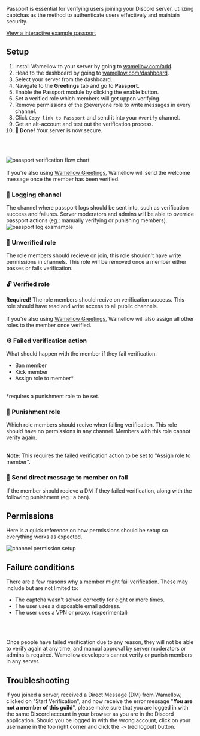 Passport is essential for verifying users joining your Discord server, utilizing captchas as the method to authenticate users effectively and maintain security.

[View a interactive example passport](/passport/1125063180801036329)

## Setup
1. Install Wamellow to your server by going to [wamellow.com/add](https://wamellow.com/add).
2. Head to the dashboard by going to [wamellow.com/dashboard](https://wamellow.com/dashboard?to=greeting/passport).
3. Select your server from the dashboard.
4. Navigate to the **Greetings** tab and go to **Passport**.
5. Enable the Passport module by clicking the enable button.
6. Set a verified role which members will get uppon verifying.
7. Remove permissions of the @everyone role to write messages in every channel.
8. Click `Copy link to Passport` and send it into your `#verify` channel.
9. Get an alt-account and test out the verification process.
10. **🎉 Done!** Your server is now secure.
<br />
<br />

![passport verification flow chart](/docs-assets/passport-flow.webp?fullwidth=true)
<br />
<br />
If you're also using [Wamellow Greetings](/docs/greetings), Wamellow will send the welcome message once the member has been verified.

### 📑 Logging channel
The channel where passport logs should be sent into, such as verification success and failures. Server moderators and admins will be able to override passport actions (eg.: manually verifying or punishing members).
![passport log examample](/docs-assets/passport-log.webp)

### 🔐 Unverified role
The role members should recieve on join, this role shouldn't have write permissions in channels. This role will be removed once a member either passes or fails verification.

### 🔓 Verified role
**Required!** The role members should recive on verification success. This role should have read and write access to all public channels.
<br />
<br />
If you're also using [Wamellow Greetings](/docs/greetings), Wamellow will also assign all other roles to the member once verified.

### ⚙️ Failed verification action
What should happen with the member if they fail verification.
- Ban member
- Kick member
- Assign role to member*
<br />
*requires a punishment role to be set.

### 🧨 Punishment role
Which role members should recive when failing verification. This role should have no permissions in any channel. Members with this role cannot verify again.
<br />
<br />

**Note:** This requires the failed verification action to be set to "Assign role to member".

### 💬 Send direct message to member on fail
If the member should recieve a DM if they failed verification, along with the following punishment (eg.: a ban).

## Permissions
Here is a quick reference on how permissions should be setup so everything works as expected.

![channel permission setup](/docs-assets/passport-permissions.webp?fullwidth=true)

## Failure conditions
There are a few reasons why a member might fail verification. These may include but are not limited to:
- The captcha wasn't solved correctly for eight or more times.
- The user uses a disposable email address.
- The user uses a VPN or proxy. (experimental)
<br />
<br />

Once people have failed verification due to any reason, they will not be able to verify again at any time, and manual approval by server moderators or admins is required. Wamellow developers cannot verify or punish members in any server.

## Troubleshooting
If you joined a server, received a Direct Message (DM) from Wamellow, clicked on "Start Verification", and now receive the error message "**You are not a member of this guild**", please make sure that you are logged in with the same Discord account in your browser as you are in the Discord application. Should you be logged in with the wrong account, click on your username in the top right corner and click the `->` (red logout) button.